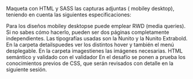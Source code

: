 Maqueta con HTML y SASS las capturas adjuntas ( mobiley desktop), teniendo en cuenta las siguientes especificaciones:

Para los diseños mobiley desktopse puede emplear RWD (media queries). Si no sabes cómo hacerlo, pueden ser dos páginas completamente independientes.
Las tipografías usadas son la Nunito y la Nunito Extrabold.
En la carpeta detailspuedes ver los distintos hover y también el menú desplegable.
En la carpeta imagestienes las imágenes necesarias.
HTML semántico y validado con el validador
En el desafío se ponen a prueba los conocimientos previos de CSS, que serán revisados ​​con detalle en la siguiente sesión.